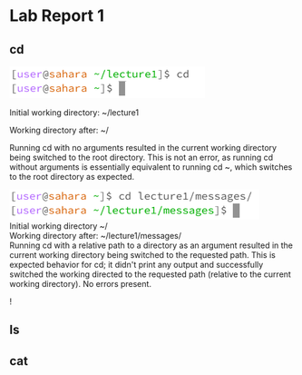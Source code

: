 # Lab Report 1

## cd

![Image](Screenshot_4.png)

Initial working directory: ~/lecture1

Working directory after: ~/

Running cd with no arguments resulted in the current working directory being switched to the root directory. This is not an error, as running cd without arguments is essentially equivalent to running cd ~, which switches to the root directory as expected.

![Image](Screenshot_5.png)  <br>
Initial working directory ~/ <br>
Working directory after: ~/lecture1/messages/ <br>
Running cd with a relative path to a directory as an argument resulted in the current working directory being switched to the requested path. This is expected behavior for cd; it didn't print any output and successfully switched the working directed to the requested path (relative to the current working directory). No errors present.

!


## ls


## cat
